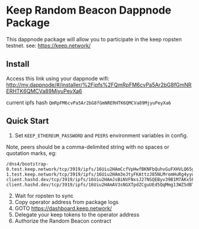# Keep Random Beacon Dappnode Package
This dappnode package will allow you to participate in the keep ropsten testnet.
see: https://keep.network/

## Install
Access this link using your dappnode wifi:
http://my.dappnode/#/installer/%2Fipfs%2FQmRpFM6cvPa5Ar2bG8fGmNRERHTK6QMCVa89MjyuPeyXa6

current ipfs hash `QmRpFM6cvPa5Ar2bG8fGmNRERHTK6QMCVa89MjyuPeyXa6`

## Quick Start
1. Set `KEEP_ETHEREUM_PASSWORD` and `PEERS` environment variables in config.

Note, peers should be a comma-delimited string with no spaces or quotation marks, eg:
```
/dns4/bootstrap-0.test.keep.network/tcp/3919/ipfs/16Uiu2HAmCcfVpHwfBKNFbQuhvGuFXHVLQ65gB4sJm7HyrcZuLttH,/dns4/bootstrap-1.test.keep.network/tcp/3919/ipfs/16Uiu2HAm3eJtyFKAttzJ85NLMromHuRg4yyum3CREMf6CHBBV6KY,/dns4/testnet.keep-client.hashd.dev/tcp/3919/ipfs/16Uiu2HAmJsBiNVFNxsJ27NSQEByv39B1M7AKx5FrAc1htqYhHGhU,/dns4/testnet2.keep-client.hashd.dev/tcp/3919/ipfs/16Uiu2HAmAV3sNGXTpdZCguUEd5QqMmg13WZ5dBTtjbhYeQmTHwgM
```
2. Wait for ropsten to sync
3. Copy operator address from package logs
4. GOTO https://dashboard.keep.network/
5. Delegate your keep tokens to the operator address
6. Authorize the Random Beacon contract
